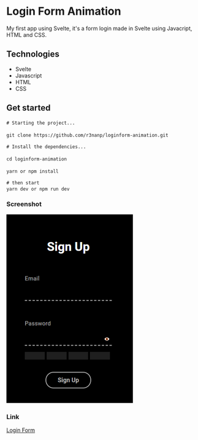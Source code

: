 # Login Form Animation 
  My first app using Svelte, it's a form login made in Svelte using Javacript, HTML and CSS.


## Technologies
- Svelte 
- Javascript
- HTML
- CSS

## Get started

```
# Starting the project...

git clone https://github.com/r3nanp/loginform-animation.git
```

```
# Install the dependencies...

cd loginform-animation

yarn or npm install
```

```
# then start
yarn dev or npm run dev
```


### Screenshot 
  <img src="./.github/screenshot.png">

### Link 
[Login Form](https://loginform-animation.vercel.app/)